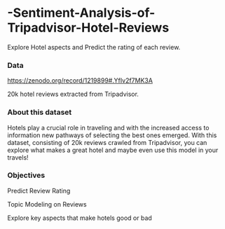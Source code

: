 # -Sentiment-Analysis-of-Tripadvisor-Hotel-Reviews


Explore Hotel aspects and Predict the rating of each review.

### Data
https://zenodo.org/record/1219899#.YfIv2f7MK3A

20k hotel reviews extracted from Tripadvisor.

### About this dataset
Hotels play a crucial role in traveling and with the increased access to information new pathways of selecting the best ones emerged.
With this dataset, consisting of 20k reviews crawled from Tripadvisor, you can explore what makes a great hotel and maybe even use this model in your travels!

### Objectives
Predict Review Rating

Topic Modeling on Reviews

Explore key aspects that make hotels good or bad
